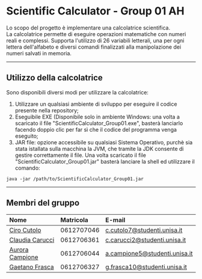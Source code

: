 # Scientific Calculator - Group 01 AH
Lo scopo del progetto è implementare una calcolatrice scientifica.<br>
La calcolatrice permette di eseguire operazioni matematiche con numeri reali e complessi. Supporta l'utilizzo di 26 variabili letterali, una per ogni lettera dell'alfabeto e diversi comandi finalizzati alla manipolazione dei numeri salvati in memoria.
- - - -
## Utilizzo della calcolatrice
Sono disponibili diversi modi per utilizzare la calcolatrice:
1)   Utilizzare un qualsiasi ambiente di sviluppo per eseguire il codice presente nella repository;  
2)   Eseguibile EXE (Disponibile solo in ambiente Windows: una volta a scaricato il file "ScientificCalculator_Group01.exe", basterà lanciarlo facendo doppio clic per far sì che il codice del programma venga eseguito;
3)   JAR file: opzione accessibile su qualsiasi Sistema Operativo, purchè sia stata istallata sulla macchina la JVM, che tramite la JDK consente di gestire correttamente il file. Una volta scaricato il file "ScientificCalculator_Group01.jar" basterà lanciare la shell ed        utilizzare il comando:
   ```shell
  java -jar /path/to/ScientificCalculator_Group01.jar
  ```
- - - - 
## Membri del gruppo
|  Nome  |  Matricola  |  E-mail  |
|:-------|:------------|:---------|
|[Ciro Cutolo](https://github.com/CiroCutolo)|0612707046|c.cutolo7@studenti.unisa.it|
|[Claudia Carucci](https://github.com/Claudiacarucci)|0612706361|c.carucci2@studenti.unisa.it|
|[Aurora Campione](https://github.com/aaaaaaurora)|0612706044|a.campione5@studenti.unisa.it|
|[Gaetano Frasca](https://github.com/gaetanofrs)|0612706327|g.frasca10@studenti.unisa.it|
